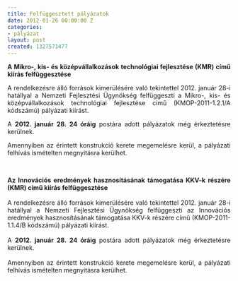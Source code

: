```yaml
---
title: Felfüggesztett pályázatok
date: 2012-01-26 00:00:00 Z
categories:
- pályázat
layout: post
created: 1327571477
---
```


<p style="text-align: justify;"><strong>A Mikro-, kis- és középvállalkozások technológiai fejlesztése (KMR) című kiírás felfüggesztése</strong></p><p style="text-align: justify;">A rendelkezésre álló források kimerülésére való tekintettel 2012. január 28-i hatállyal a Nemzeti Fejlesztési Ügynökség felfüggeszti a Mikro-, kis- és középvállalkozások technológiai fejlesztése című (KMOP-2011-1.2.1/A kódszámú) pályázati kiírást.</p><p style="text-align: justify;">A <strong>2012. január 28. 24 óráig</strong> postára adott pályázatok még érkeztetésre kerülnek.</p><p style="text-align: justify;">Amennyiben az érintett konstrukció kerete megemelésre kerül, a pályázati felhívás ismételten megnyitásra kerülhet.</p><p style="text-align: justify;">&nbsp;</p><p style="text-align: justify;"><strong>Az Innovációs eredmények hasznosításának támogatása KKV-k részére (KMR) című kiírás felfüggesztése</strong><br><br>A rendelkezésre álló források kimerülésére való tekintettel 2012. január 28-i hatállyal a Nemzeti Fejlesztési Ügynökség felfüggeszti az Innovációs eredmények hasznosításának támogatása KKV-k részére című (KMOP-2011-1.1.4/B kódszámú) pályázati kiírást.<br><br>A <strong>2012. január 28. 24 óráig</strong> postára adott pályázatok még érkeztetésre kerülnek.<br><br>Amennyiben az érintett konstrukció kerete megemelésre kerül, a pályázati felhívás ismételten megnyitásra kerülhet.</p>
